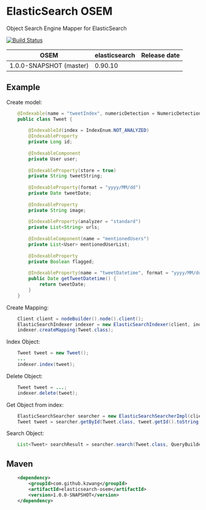 # ElasticSearch OSEM

Object Search Engine Mapper for ElasticSearch

[![Build Status](https://travis-ci.org/kzwang/elasticsearch-osem.png?branch=master)](https://travis-ci.org/kzwang/elasticsearch-osem)


|           OSEM            |   elasticsearch   | Release date |
|---------------------------|-------------------|--------------|
| 1.0.0-SNAPSHOT (master)   |   0.90.10         |              |


## Example

Create model:

```Java
    @Indexable(name = "tweetIndex", numericDetection = NumericDetectionEnum.TRUE)
    public class Tweet {
    
        @IndexableId(index = IndexEnum.NOT_ANALYZED)
        @IndexableProperty
        private Long id;
    
        @IndexableComponent
        private User user;
    
        @IndexableProperty(store = true)
        private String tweetString;
    
        @IndexableProperty(format = "yyyy/MM/dd")
        private Date tweetDate;
    
        @IndexableProperty
        private String image;
    
        @IndexableProperty(analyzer = "standard")
        private List<String> urls;
    
        @IndexableComponent(name = "mentionedUsers")
        private List<User> mentionedUserList;
    
        @IndexableProperty
        private Boolean flagged;
        
        @IndexableProperty(name = "tweetDatetime", format = "yyyy/MM/dd HH:mm:ss")
        public Date getTweetDatetime() {
            return tweetDate;
        }
    }
```
Create Mapping:

```Java
    Client client = nodeBuilder().node().client();
    ElasticSearchIndexer indexer = new ElasticSearchIndexer(client, indexName);
    indexer.createMapping(Tweet.class);
```
Index Object:

```Java
    Tweet tweet = new Tweet();
    ...
    indexer.index(tweet);
```

Delete Object:

```Java    
    Tweet tweet = ...;
    indexer.delete(tweet);
```

Get Object from index:

```Java
    ElasticSearchSearcher searcher = new ElasticSearchSearcherImpl(client, indexName);
    Tweet tweet = searcher.getById(Tweet.class, tweet.getId().toString());
```
    
Search Object:

```Java
    List<Tweet> searchResult = searcher.search(Tweet.class, QueryBuilders.matchAllQuery(), null);
```

## Maven
```xml
    <dependency>
        <groupId>com.github.kzwang</groupId>
        <artifactId>elasticsearch-osem</artifactId>
        <version>1.0.0-SNAPSHOT</version>
    </dependency>
```